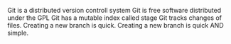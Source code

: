 Git is a distributed version controll system
Git is free software distributed under the GPL
Git has a mutable index called stage
Git tracks changes of files.
Creating a new branch is quick.
Creating a new branch is quick AND simple.